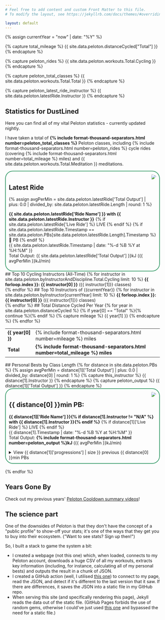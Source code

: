```yaml
---
# Feel free to add content and custom Front Matter to this file.
# To modify the layout, see https://jekyllrb.com/docs/themes/#overriding-theme-defaults

layout: default
---
```


{% assign currentYear = "now" | date: "%Y" %}

{% capture total_mileage %}
{{ site.data.peloton.distanceCycled["Total"] }}
{% endcapture %}

{% capture peloton_rides %}
{{ site.data.peloton.workouts.Total.Cycling }}
{% endcapture %}

{% capture peloton_total_classes %}
{{ site.data.peloton.workouts.Total.Total }}
{% endcapture %}

{% capture peloton_latest_ride_instructor %}
{{ site.data.peloton.latestRide.Instructor }}
{% endcapture %}

## Statistics for DustLined

Here you can find all of my vital Peloton statistics - currently updated nightly.

I have taken a total of **{% include format-thousand-separators.html number=peloton_total_classes %}** Peloton classes, including {% include format-thousand-separators.html number=peloton_rides %} cycle rides (covering {% include format-thousand-separators.html number=total_mileage %} miles) and {{ site.data.peloton.workouts.Total.Meditation }} meditations.

<div style="border-radius: 25px; border: 2px solid #396; padding: 10px;">
<img src="{% include avatar.html instructor=peloton_latest_ride_instructor %}"  style="float: right; border-radius: 50%; padding-left: 10pt;"/>
<h2>Latest Ride</h2>
{% assign avgPerMin = site.data.peloton.latestRide['Total Output'] | plus: 0.0 | divided_by: site.data.peloton.latestRide.Length | round: 1 %}
<p><strong>{{ site.data.peloton.latestRide['Ride Name'] }} with {{ site.data.peloton.latestRide.Instructor }}</strong>
{% if site.data.peloton.latestRide['Live Ride'] %}
<span class="highlight">LIVE</span>
{% endif %}
{% if site.data.peloton.latestRide.Timestamp == site.data.peloton.PBs[site.data.peloton.latestRide.Length].Timestamp %}
<span class="highlight">🥇 PB</span>
{% endif %}
<br/>
{{ site.data.peloton.latestRide.Timestamp | date: "%-d %B %Y at %H:%M" }}<br/>
Total Output: {{ site.data.peloton.latestRide['Total Output'] }}kJ ({{ avgPerMin }}kJ/min)</p>
</div>
## Top 10 Cycling Instructors (All-Time)
{% for instructor in site.data.peloton.byInstructorAndDiscipline.Total.Cycling limit: 10 %}
<strong>{{ forloop.index }}: {{ instructor[0] }}</strong> ({{ instructor[1]}} classes)<br/>
{% endfor %}
## Top 10 Instructors of {{currentYear}}
{% for instructor in site.data.peloton.byInstructor[currentYear] limit: 10 %}
<strong>{{ forloop.index }}: {{ instructor[0] }}</strong> ({{ instructor[1]}} classes)<br/>
{% endfor %}
## Total Distance Cycled Per Year
<table>
{% for year in site.data.peloton.distanceCycled %}
    {% if year[0] == "Total" %}{% continue %}{% endif %}
    {% capture mileage %}
    {{ year[1] }}
    {% endcapture %}
    <tr>
        <td><strong>{{ year[0] }}</strong></td>
        <td>{% include format-thousand-separators.html number=mileage %} miles</td>
    </tr>
{% endfor %}
    <tr><td><strong>Total</strong></td><td><strong>{% include format-thousand-separators.html number=total_mileage %} miles</strong></td></tr>
</table>
## Personal Bests by Class Length
{% for distance in site.data.peloton.PBs %}
{% assign avgPerMin = distance[1]['Total Output'] | plus: 0.0 | divided_by: distance[0] | round: 1 %}
{% capture this_instructor %}
{{ distance[1].Instructor }}
{% endcapture %}
{% capture peloton_output %}
{{ distance[1]['Total Output'] }}
{% endcapture %}
<div style="border-radius: 25px; border: 2px solid #396; padding: 10px;">
<img src="{% include avatar.html instructor=this_instructor %}"  style="float: right; border-radius: 50%; padding-left: 10pt"/>
<h2>{{ distance[0] }}min PB:</h2>
<p><strong>{{ distance[1]['Ride Name'] }}{% if distance[1].Instructor != "N/A" %} with {{ distance[1].Instructor }}{% endif %}</strong>
{% if distance[1]['Live Ride'] %}
<span class="highlight">LIVE</span>
{% endif %}
<br/>
{{ distance[1].Timestamp | date: "%-d %B %Y at %H:%M" }}<br/>
Total Output: <strong>{% include format-thousand-separators.html number=peloton_output %}kJ</strong> ({{ avgPerMin }}kJ/min)</p>

<details>
<summary>View {{ distance[1]['progressions'] | size }} previous {{ distance[0] }}min PBs</summary>
<table>
{% for progress in distance[1]['progressions'] %}
{% capture pr_output %}
{{ progress['Total Output'] }}
{% endcapture %}
<tr><td>{{ progress.Timestamp | date: "%d/%m/%y" }}</td><td><strong>{% include format-thousand-separators.html number=pr_output %}kJ</strong></td><td>{%if progress.Instructor != "N/A" %}{{progress.Instructor}}{% endif %} {{progress['Ride Name']}} {% if progress['Live Ride'] %}<span class="highlight">LIVE</span>{% endif %}</td></tr>
{% endfor %}
</table>
</details>
</div>
<br/>
{% endfor %}

## Years Gone By

Check out my previous years' [Peloton Cooldown summary videos](/peloton/cooldown)!

## The science part

One of the downsides of Peloton is that they don't have the concept of a "public profile" to show-off your stats; it's one of the ways that they get you to buy into their ecosystem. ("Want to see stats? Sign up then!")

So, I built a stack to game the system a bit:
* I created a webpage (not this one) which, when loaded, connects to my Peloton account, downloads a huge CSV of all my workouts, extracts key information (including, for instance, calculating all of my personal bests) and outputs the result in a chunk of JSON.
* I created a GitHub action (well, I utilised [this one](https://github.com/TheLastProject/keep-remote-file-locally-up-to-date-action)) to connect to my page, read the JSON, and detect if it's different to the last version that it saw. If there are differences, it saves the JSON into a static file in my GitHub repo.
* When serving this site (and specifically rendering this page), Jekyll reads the data out of the static file. (GitHub Pages forbids the use of random gems, otherwise I could've just used [this one](https://github.com/brockfanning/jekyll-get-json) and bypassed the need for a static file.)